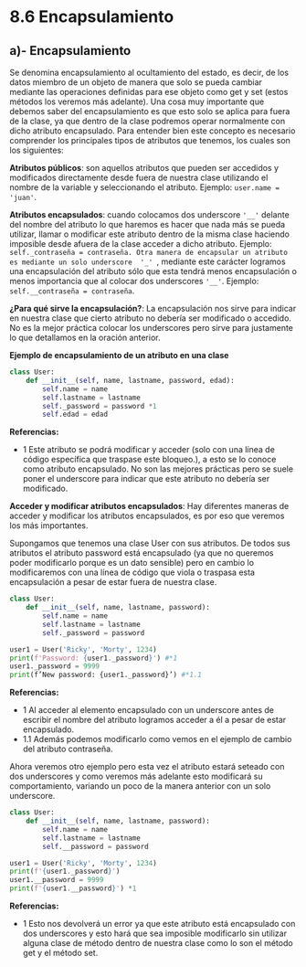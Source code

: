 # **8.6 Encapsulamiento**

## **a)- Encapsulamiento**
Se denomina encapsulamiento al ocultamiento del estado, es decir, de los datos miembro de un objeto de manera que solo se pueda cambiar mediante las operaciones definidas para ese objeto como get y set (estos métodos los veremos más adelante). Una cosa muy importante que debemos saber del encapsulamiento es que esto solo se aplica para fuera de la clase, ya que dentro de la clase podremos operar normalmente con dicho atributo encapsulado. Para entender bien este concepto es necesario comprender los principales tipos de atributos que tenemos, los cuales son los siguientes: 

**Atributos públicos**: son aquellos atributos que pueden ser accedidos y modificados directamente desde fuera de nuestra clase utilizando el nombre de la variable y seleccionando el atributo. Ejemplo: `user.name = 'juan'`.

**Atributos encapsulados**: cuando colocamos dos underscore `'__'` delante del nombre del atributo lo que haremos es hacer que nada más se pueda utilizar, llamar o modificar este atributo dentro de la misma clase haciendo imposible desde afuera de la clase acceder a dicho atributo. Ejemplo: `self._contraseña = contraseña. Otra manera de encapsular un atributo es mediante un solo underscore  '_' `, mediante este carácter logramos una encapsulación del atributo sólo que esta tendrá menos encapsulación o menos importancia que al colocar dos underscores `'__'`. Ejemplo: `self.__contraseña = contraseña`.

**¿Para qué sirve la encapsulación?**:
La encapsulación nos sirve para indicar en nuestra clase que cierto atributo no debería ser modificado o accedido. No es la mejor práctica colocar los underscores pero sirve para justamente lo que detallamos en la oración anterior. 

**Ejemplo de encapsulamiento de un atributo en una clase**

```python
class User:
    def __init__(self, name, lastname, password, edad):
        self.name = name
        self.lastname = lastname
        self._password = password *1
        self.edad = edad
```

**Referencias:**
* 1 Este atributo se podrá modificar y  acceder (solo con una línea de código específica que traspase este bloqueo.), a esto se lo conoce como atributo encapsulado. No son las mejores prácticas pero se suele poner el underscore para indicar que este atributo no debería ser modificado.

**Acceder y modificar atributos encapsulados**:
Hay diferentes maneras de acceder y modificar los atributos encapsulados, es por eso que veremos los más importantes.

Supongamos que tenemos una clase User con sus atributos. De todos sus atributos el atributo password está encapsulado (ya que no queremos poder modificarlo porque es un dato sensible) pero en cambio lo modificaremos con una línea de código que viola o traspasa esta encapsulación a pesar de estar fuera de nuestra clase. 

```python
class User:
    def __init__(self, name, lastname, password):
        self.name = name
        self.lastname = lastname
        self._password = password

user1 = User('Ricky', 'Morty', 1234)
print(f'Password: {user1._password}') #*1
user1._password = 9999
print(f’New password: {user1._password}’) #*1.1
```

**Referencias:**
* 1 Al acceder al elemento encapsulado con un underscore antes de escribir el nombre del atributo logramos acceder a él a pesar de estar encapsulado.
* 1.1 Además podemos modificarlo como vemos en el ejemplo de cambio del atributo contraseña.

Ahora veremos otro ejemplo pero esta vez el atributo estará seteado con dos underscores y como veremos más adelante esto modificará su comportamiento, variando un poco de la manera anterior con un solo underscore.

```python
class User:
    def __init__(self, name, lastname, password):
        self.name = name
        self.lastname = lastname
        self.__password = password

user1 = User('Ricky', 'Morty', 1234)
print(f'{user1._password}')
user1.__password = 9999
print(f'{user1.__password}') *1
```

**Referencias:**
* 1 Esto nos devolverá un error ya que este atributo está encapsulado con dos underscores y esto hará que sea imposible modificarlo sin utilizar alguna clase de método dentro de nuestra clase como lo son el método get y el método set.